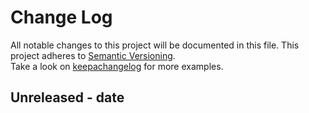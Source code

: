 # Change Log
All notable changes to this project will be documented in this file.
This project adheres to [Semantic Versioning](http://semver.org/).
<br>
Take a look on [keepachangelog](http://keepachangelog.com/) for more examples.

## Unreleased - date
